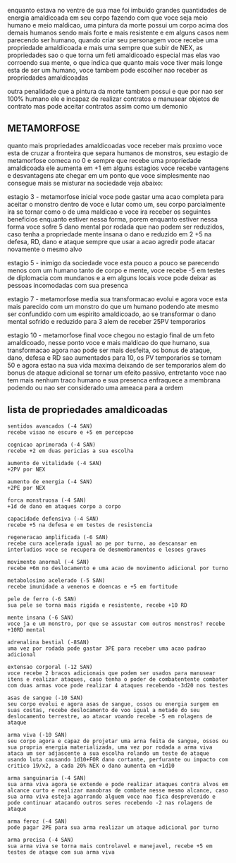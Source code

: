 enquanto estava no ventre de sua mae foi imbuido grandes quantidades de energia amaldicoada em seu corpo fazendo com que voce seja meio humano e meio maldicao, uma pintura da morte possui um corpo acima dos demais humanos sendo mais forte e mais resistente e em alguns casos nem parecendo ser humano, quando criar seu personagem voce recebe uma propriedade amaldicoada e mais uma sempre que subir de NEX, as propriedades sao o que torna um feti amaldicoado especial mas elas vao corroendo sua mente, o que indica que quanto mais voce tiver mais longe esta de ser um humano, voce tambem pode escolher nao receber as propriedades amaldicoadas

outra penalidade que a pintura da morte tambem possui e que por nao ser 100% humano ele e incapaz de realizar contratos e manusear objetos de contrato mas pode aceitar contratos assim como um demonio

## METAMORFOSE

quanto mais propriedades amaldicoadas voce receber mais proximo voce esta de cruzar a fronteira que separa humanos de monstros, seu estagio de metamorfose comeca no 0 e sempre que recebe uma propriedade amaldicoada ele aumenta em +1 em alguns estagios voce recebe vantagens e desvantagens ate chegar em um ponto que voce simplesmente nao consegue mais se misturar na sociedade veja abaixo:

estagio 3 - metamorfose inicial
voce pode gastar uma acao completa para aceitar o monstro dentro de voce e lutar como um, seu corpo parcialmente ira se tornar como o de uma maldicao e voce ira receber os seguintes beneficios enquanto estiver nessa forma, porem enquanto estiver nessa forma voce sofre 5 dano mental por rodada que nao podem ser reduzidos, caso tenha a propriedade mente insana o dano e reduzido em 2
+5 na defesa, RD, dano e ataque sempre que usar a acao agredir pode atacar novamente o mesmo alvo

estagio 5 - inimigo da sociedade
voce esta pouco a pouco se parecendo menos com um humano tanto de corpo e mente, voce recebe -5 em testes de diplomacia com mundanos e a em alguns locais voce pode deixar as pessoas incomodadas com sua presenca

estagio 7 - metamorfose media
sua transformacao evolui e agora voce esta mais parecido com um monstro do que um humano podendo ate mesmo ser confundido com um espirito amaldicoado, ao se transformar o dano mental sofrido e reduzido para 3 alem de receber 25PV temporarios

estagio 10 - metamorfose final
voce chegou no estagio final de um feto amaldicoado, nesse ponto voce e mais maldicao do que humano, sua transformacao agora nao pode ser mais desfeita, os bonus de ataque, dano, defesa e RD sao aumentados para 10, os PV temporarios se tornam 50 e agora estao na sua vida maxima deixando de ser temporarios alem do bonus de ataque adicional se tornar um efeito passivo, entretanto voce nao tem mais nenhum traco humano e sua presenca enfraquece a membrana podendo ou nao ser considerado uma ameaca para a ordem

## lista de propriedades amaldicoadas

    sentidos avancados (-4 SAN)
    recebe visao no escuro e +5 em percepcao

    cognicao aprimorada (-4 SAN)
    recebe +2 em duas pericias a sua escolha

    aumento de vitalidade (-4 SAN)
    +2PV por NEX

    aumento de energia (-4 SAN)
    +2PE por NEX

    forca monstruosa (-4 SAN)
    +1d de dano em ataques corpo a corpo

    capacidade defensiva (-4 SAN)
    recebe +5 na defesa e em testes de resistencia

    regeneracao amplificada (-6 SAN)
    recebe cura acelerada igual ao pe por turno, ao descansar em interludios voce se recupera de desmembramentos e lesoes graves

    movimento anormal (-4 SAN)
    recebe +6m no deslocamento e uma acao de movimento adicional por turno

    metabolosimo acelerado (-5 SAN)
    recebe imunidade a venenos e doencas e +5 em fortitude

    pele de ferro (-6 SAN)
    sua pele se torna mais rigida e resistente, recebe +10 RD

    mente insana (-6 SAN)
    voce ja e um monstro, por que se assustar com outros monstros? recebe +10RD mental

    adrenalina bestial (-8SAN)
    uma vez por rodada pode gastar 3PE para receber uma acao padrao adicional

    extensao corporal (-12 SAN)
    voce recebe 2 bracos adicionais que podem ser usados para manusear itens e realizar ataques, caso tenha o poder de combatentente combater com duas armas voce pode realizar 4 ataques recebendo -3d20 nos testes

    asas de sangue (-10 SAN)
    seu corpo evolui e agora asas de sangue, ossos ou energia surgem em suas costas, recebe deslocamento de voo igual a metade do seu deslocamento terrestre, ao atacar voando recebe -5 em rolagens de ataque

    arma viva (-10 SAN)
    seu corpo agora e capaz de projetar uma arna feita de sangue, ossos ou sua propria energia materializada, uma vez por rodada a arma viva ataca um ser adjascente a sua escolha rolando um teste de ataque usando luta causando 1d10+FOR dano cortante, perfurante ou impacto com critico 19/x2, a cada 20% NEX o dano aumenta em +1d10

    arma sanguinaria (-4 SAN)
    sua arma viva agora se extende e pode realizar ataques contra alvos em alcance curto e realizar manobras de combate nesse mesmo alcance, caso sua arma viva esteja agarrando alguem voce nao fica desprevenido e pode continuar atacando outros seres recebendo -2 nas rolagens de ataque

    arma feroz (-4 SAN)
    pode pagar 2PE para sua arma realizar um ataque adicional por turno

    arma precisa (-4 SAN)
    sua arma viva se torna mais controlavel e manejavel, recebe +5 em testes de ataque com sua arma viva
